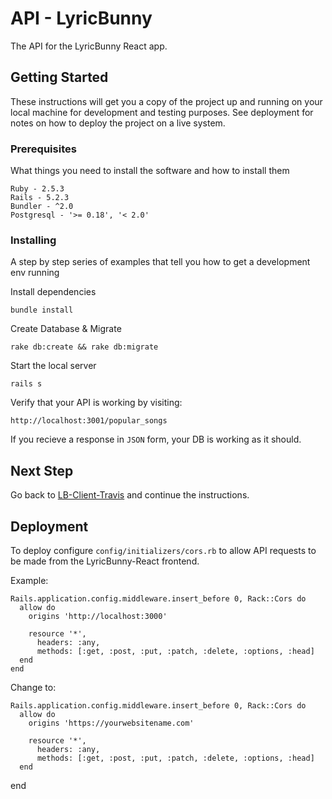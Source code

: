 # API - LyricBunny
The API for the LyricBunny React app. 

## Getting Started

These instructions will get you a copy of the project up and running on your local machine for development and testing purposes. See deployment for notes on how to deploy the project on a live system.

### Prerequisites

What things you need to install the software and how to install them

```
Ruby - 2.5.3
Rails - 5.2.3
Bundler - ^2.0
Postgresql - '>= 0.18', '< 2.0'
```

### Installing

A step by step series of examples that tell you how to get a development env running

Install dependencies

```
bundle install
```

Create Database & Migrate
```
rake db:create && rake db:migrate 
```

Start the local server

```
rails s
```

Verify that your API is working by visiting:
```
http://localhost:3001/popular_songs
```
If you recieve a response in `JSON` form, your DB is working as it should.

## Next Step
Go back to [LB-Client-Travis](https://github.com/JoeQuattrone/LB-Client-Travis) and continue the instructions. 

## Deployment

To deploy configure `config/initializers/cors.rb` to allow API requests to be made from the LyricBunny-React frontend.

Example:
```
Rails.application.config.middleware.insert_before 0, Rack::Cors do
  allow do
    origins 'http://localhost:3000'

    resource '*',
      headers: :any,
      methods: [:get, :post, :put, :patch, :delete, :options, :head]
  end
end
```
Change to:
```
Rails.application.config.middleware.insert_before 0, Rack::Cors do
  allow do
    origins 'https://yourwebsitename.com'

    resource '*',
      headers: :any,
      methods: [:get, :post, :put, :patch, :delete, :options, :head]
  end
  ```
end
